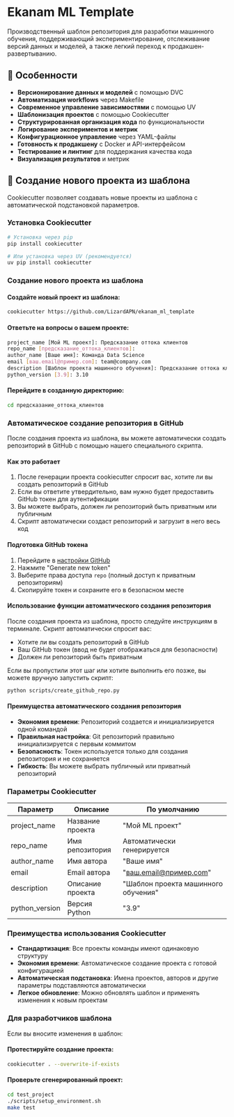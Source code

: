# Ekanam ML Template

Производственный шаблон репозитория для разработки машинного обучения, поддерживающий экспериментирование, отслеживание версий данных и моделей, а также легкий переход к продакшен-развертыванию.

## 🚀 Особенности

- **Версионирование данных и моделей** с помощью DVC
- **Автоматизация workflows** через Makefile
- **Современное управление зависимостями** с помощью UV
- **Шаблонизация проектов** с помощью Cookiecutter
- **Структурированная организация кода** по функциональности
- **Логирование экспериментов и метрик**
- **Конфигурационное управление** через YAML-файлы
- **Готовность к продакшену** с Docker и API-интерфейсом
- **Тестирование и линтинг** для поддержания качества кода
- **Визуализация результатов** и метрик

## 🍪 Создание нового проекта из шаблона

Cookiecutter позволяет создавать новые проекты из шаблона с автоматической подстановкой параметров.

### Установка Cookiecutter

```bash
# Установка через pip
pip install cookiecutter

# Или установка через UV (рекомендуется)
uv pip install cookiecutter
```

### Создание нового проекта из шаблона

#### Создайте новый проект из шаблона:

```bash
cookiecutter https://github.com/LizardAPN/ekanam_ml_template
```

#### Ответьте на вопросы о вашем проекте:

```bash
project_name [Мой ML проект]: Предсказание оттока клиентов
repo_name [предсказание_оттока_клиентов]: 
author_name [Ваше имя]: Команда Data Science
email [ваш.email@пример.com]: team@company.com
description [Шаблон проекта машинного обучения]: Предсказание оттока клиентов с использованием машинного обучения
python_version [3.9]: 3.10
```

#### Перейдите в созданную директорию:

```bash
cd предсказание_оттока_клиентов
```

### Автоматическое создание репозитория в GitHub

После создания проекта из шаблона, вы можете автоматически создать репозиторий в GitHub с помощью нашего специального скрипта.

#### Как это работает

1. После генерации проекта cookiecutter спросит вас, хотите ли вы создать репозиторий в GitHub
2. Если вы ответите утвердительно, вам нужно будет предоставить GitHub токен для аутентификации
3. Вы можете выбрать, должен ли репозиторий быть приватным или публичным
4. Скрипт автоматически создаст репозиторий и загрузит в него весь код

#### Подготовка GitHub токена

1. Перейдите в [настройки GitHub](https://github.com/settings/tokens)
2. Нажмите "Generate new token"
3. Выберите права доступа `repo` (полный доступ к приватным репозиториям)
4. Скопируйте токен и сохраните его в безопасном месте

#### Использование функции автоматического создания репозитория

После создания проекта из шаблона, просто следуйте инструкциям в терминале. Скрипт автоматически спросит вас:
- Хотите ли вы создать репозиторий в GitHub
- Ваш GitHub токен (ввод не будет отображаться для безопасности)
- Должен ли репозиторий быть приватным

Если вы пропустили этот шаг или хотите выполнить его позже, вы можете вручную запустить скрипт:

```bash
python scripts/create_github_repo.py
```

#### Преимущества автоматического создания репозитория

- **Экономия времени**: Репозиторий создается и инициализируется одной командой
- **Правильная настройка**: Git репозиторий правильно инициализируется с первым коммитом
- **Безопасность**: Токен используется только для создания репозитория и не сохраняется
- **Гибкость**: Вы можете выбрать публичный или приватный репозиторий

### Параметры Cookiecutter

| Параметр | Описание | По умолчанию |
|----------|----------|--------------|
| project_name | Название проекта | "Мой ML проект" |
| repo_name | Имя репозитория | Автоматически генерируется |
| author_name | Имя автора | "Ваше имя" |
| email | Email автора | "ваш.email@пример.com" |
| description | Описание проекта | "Шаблон проекта машинного обучения" |
| python_version | Версия Python | "3.9" |

### Преимущества использования Cookiecutter

- **Стандартизация**: Все проекты команды имеют одинаковую структуру
- **Экономия времени**: Автоматическое создание проекта с готовой конфигурацией
- **Автоматическая подстановка**: Имена проектов, авторов и другие параметры подставляются автоматически
- **Легкое обновление**: Можно обновлять шаблон и применять изменения к новым проектам

### Для разработчиков шаблона

Если вы вносите изменения в шаблон:

#### Протестируйте создание проекта:

```bash
cookiecutter . --overwrite-if-exists
```

#### Проверьте сгенерированный проект:

```bash
cd test_project
./scripts/setup_environment.sh
make test

